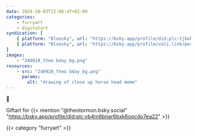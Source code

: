 ```yaml
---
date: 2024-10-03T22:08:47+02:00
categories:
    - furryart
    - digitalart
syndication: [
    { platform: "Bluesky", url: "https://bsky.app/profile/did:plc:tjkokzqdnfzzlaxdjjzzzi5b/post/3l5n3lqbioe2f", hidden: true },
    { platform: "Bluesky", url: "https://bsky.app/profile/vali.link/post/3l5n3lqbioe2f" }
]
images:
    - "240928_theo bday_bg.png"
resources:
    - src: "240928_theo bday_bg.png"
      params:
        alt: "drawing of close up horse head meme"
---
```

🐴

Giftart for {{< mention "@theotormon.bsky.social" "https://bsky.app/profile/did:plc:vb4m6bnar6bxk6oqcdo7ea22" >}}

{{< category "furryart" >}}
